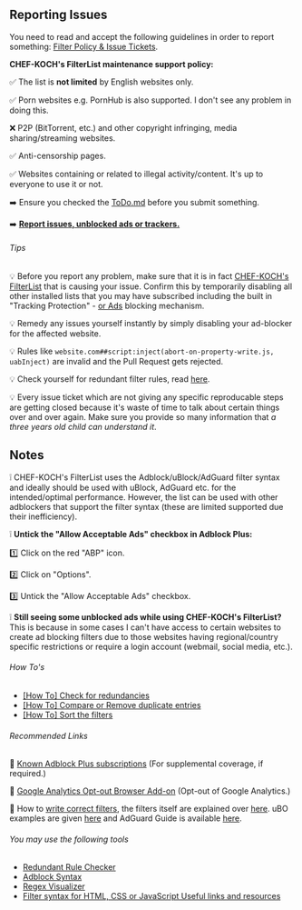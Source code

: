 ## Reporting Issues

You need to read and accept the following guidelines in order to report something: [Filter Policy & Issue Tickets](https://github.com/CHEF-KOCH/CKs-FilterList/wiki/Filter-Policy-&-Issue-Tickets).

**CHEF-KOCH's FilterList maintenance support policy:**

:white_check_mark: The list is **not limited** by English websites only.

:white_check_mark: Porn websites e.g. PornHub is also supported. I don't see any problem in doing this. 

:x: P2P (BitTorrent, etc.) and other copyright infringing, media sharing/streaming websites.

:white_check_mark: Anti-censorship pages.
 
:white_check_mark: Websites containing or related to illegal activity/content. It's up to everyone to use it or not.

:arrow_right: Ensure you checked the [ToDo.md](https://github.com/CHEF-KOCH/CKs-FilterList/blob/master/ToDo.md) before you submit something.

:arrow_right: **[Report issues, unblocked ads or trackers.](https://github.com/CHEF-KOCH/CKs-FilterList/issues)**

###### Tips

:bulb: Before you report any problem, make sure that it is in fact [CHEF-KOCH's FilterList](https://github.com/CHEF-KOCH/CKs-FilterList) that is causing your issue. Confirm this by temporarily disabling all other installed lists that you may have subscribed including the built in "Tracking Protection" - [or Ads](https://www.ctrl.blog/entry/chrome-adblocker) blocking mechanism.

:bulb: Remedy any issues yourself instantly by simply disabling your ad-blocker for the affected website.

:bulb: Rules like `website.com##script:inject(abort-on-property-write.js, uabInject)` are invalid and the Pull Request gets rejected.

:bulb: Check yourself for redundant filter rules, read [here](https://github.com/CHEF-KOCH/CKs-FilterList/wiki/%5BHow-To%5D-Check-for-redundancies).

:bulb: Every issue ticket which are not giving any specific reproducable steps are getting closed because it's waste of time to talk about certain things over and over again. Make sure you provide so many information that _a three years old child can understand it_. 


## Notes

:grey_exclamation: CHEF-KOCH's FilterList uses the Adblock/uBlock/AdGuard filter syntax and ideally should be used with uBlock, AdGuard etc. for the intended/optimal performance. However, the list can be used with other adblockers that support the filter syntax (these are limited supported due their inefficiency). 

:grey_exclamation: **Untick the "Allow Acceptable Ads" checkbox in Adblock Plus:**

:one: Click on the red "ABP" icon.

:two: Click on "Options".

:three: Untick the "Allow Acceptable Ads" checkbox.

:grey_exclamation: **Still seeing some unblocked ads while using CHEF-KOCH's FilterList?** This is because in some cases I can't have access to certain websites to create ad blocking filters due to those websites having regional/country specific restrictions or require a login account (webmail, social media, etc.).


###### How To's

* [[How To] Check for redundancies](https://github.com/CHEF-KOCH/CKs-FilterList/wiki/127.0.0.1-vs-0.0.0.0)
* [[How To] Compare or Remove duplicate entries](https://github.com/CHEF-KOCH/CKs-FilterList/wiki/%5BHow-To%5D-Check-for-redundancies)
* [[How To] Sort the filters](https://github.com/CHEF-KOCH/CKs-FilterList/wiki/%5BHow-To%5D-Compare-or-Remove-duplicate-entries) 


###### Recommended Links

:link: [Known Adblock Plus subscriptions](https://adblockplus.org/subscriptions) (For supplemental coverage, if required.)

:link: [Google Analytics Opt-out Browser Add-on](https://tools.google.com/dlpage/gaoptout) (Opt-out of Google Analytics.)

:link: How to [write correct filters](https://adblockplus.org/en/filters), the filters itself are explained over [here](https://adblockplus.org/en/filter-cheatsheet). uBO examples are given [here](https://github.com/gorhill/uBlock/wiki/Static-filter-syntax) and AdGuard Guide is available [here](https://kb.adguard.com/en/general/how-to-create-your-own-ad-filters).


###### You may use the following tools

- [Redundant Rule Checker](https://arestwo.org/famlam/redundantRuleChecker.html)
- [Adblock Syntax](https://adblockplus.org/filters)
- [Regex Visualizer](http://www.regexper.com/)
- [Filter syntax for HTML, CSS or JavaScript Useful links and resources](https://github.com/CHEF-KOCH/CKs-FilterList/wiki/Filter-syntax-for-HTML,-CSS-or-JavaScript---Useful-links-and-resources)
